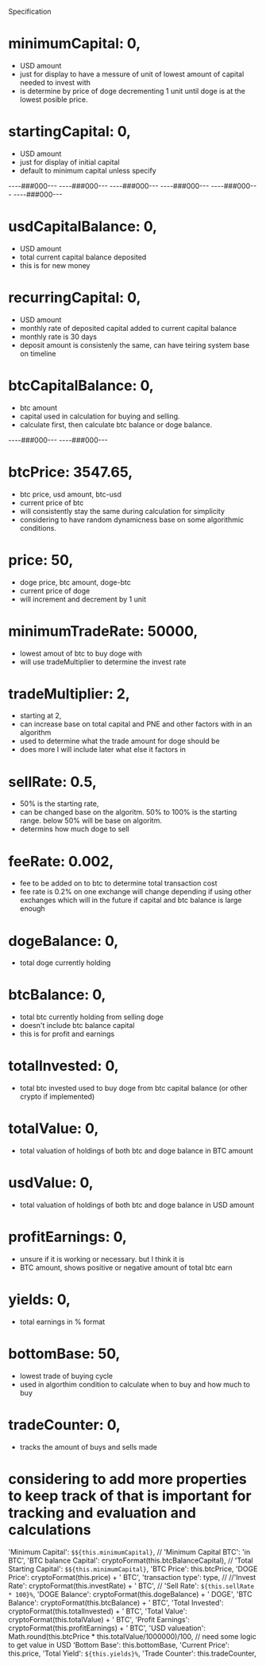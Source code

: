 Specification

# minimumCapital: 0, 
  - USD amount
  - just for display to have a messure of unit of lowest amount of capital needed to invest with
  - is determine by price of doge decrementing 1 unit until doge is at the lowest posible price.

# startingCapital: 0, 
  - USD amount
  - just for display of initial capital
  - default to minimum capital unless specify

----###000---    ----###000---    ----###000---    ----###000---    ----###000---    ----###000---   

# usdCapitalBalance: 0, 
  - USD amount
  - total current capital balance deposited
  - this is for new money

# recurringCapital: 0,
  - USD amount
  - monthly rate of deposited capital added to current capital balance
  - monthly rate is 30 days
  - deposit amount is consistenly the same, can have teiring system base on timeline

# btcCapitalBalance: 0,
  - btc amount 
  - capital used in calculation for buying and selling. 
  - calculate first, then calculate btc balance or doge balance.

----###000---    ----###000---    

# btcPrice: 3547.65,
  - btc price, usd amount, btc-usd
  - current price of btc
  - will consistently stay the same during calculation for simplicity
  - considering to have random dynamicness base on some algorithmic conditions.

# price: 50,
  - doge price, btc amount, doge-btc
  - current price of doge
  - will increment and decrement by 1 unit

# minimumTradeRate: 50000,
  - lowest amout of btc to buy doge with
  - will use tradeMultiplier to determine the invest rate

# tradeMultiplier: 2, 
  - starting at 2, 
  - can increase base on total capital and PNE and other factors with in an algorithm
  - used to determine what the trade amount for doge should be
  - does more I will include later what else it factors in

# sellRate: 0.5, 
  - 50% is the starting rate, 
  - can be changed base on the algoritm. 50% to 100% is the starting range. below 50% will be base on algoritm.
  - determins how much doge to sell

# feeRate: 0.002,
  - fee to be added on to btc to determine total transaction cost
  - fee rate is 0.2% on one exchange will change depending if using other exchanges which will in the future if capital and btc balance is large enough

# dogeBalance: 0,
  - total doge currently holding

# btcBalance: 0,
  - total btc currently holding from selling doge
  - doesn't include btc balance capital
  - this is for profit and earnings

# totalInvested: 0,
  - total btc invested used to buy doge from btc capital balance (or other crypto if implemented)

# totalValue: 0, 
  - total valuation of holdings of both btc and doge balance in BTC amount

# usdValue: 0,
  - total valuation of holdings of both btc and doge balance in USD amount
 
# profitEarnings: 0,
  - unsure if it is working or necessary. but I think it is
  - BTC amount, shows positive or negative amount of total btc earn

# yields: 0,
  - total earnings in % format

# bottomBase: 50,
  - lowest trade of buying cycle
  - used in algorthim condition to calculate when to buy and how much to buy

# tradeCounter: 0,
  - tracks the amount of buys and sells made

# considering to add more properties to keep track of that is important for tracking and evaluation and calculations

'Minimum Capital': `$${this.minimumCapital}`,
// 'Minimum Capital BTC': 'in BTC',
'BTC balance Capital': cryptoFormat(this.btcBalanceCapital),
// 'Total Starting Capital': `$${this.minimumCapital}`,
'BTC Price': this.btcPrice,
'DOGE Price': cryptoFormat(this.price) + ' BTC',
'transaction type': type,
// //'Invest Rate': cryptoFormat(this.investRate) + ' BTC',
// 'Sell Rate': `${this.sellRate * 100}%`,
'DOGE Balance': cryptoFormat(this.dogeBalance) + ' DOGE',
'BTC Balance': cryptoFormat(this.btcBalance) + ' BTC',
'Total Invested': cryptoFormat(this.totalInvested) + ' BTC',
'Total Value': cryptoFormat(this.totalValue) + ' BTC',
'Profit Earnings': cryptoFormat(this.profitEarnings) + ' BTC',
'USD valueation': Math.round(this.btcPrice * this.totalValue/1000000)/100, // need some logic to get value in USD
'Bottom Base': this.bottomBase,
'Current Price': this.price,
'Total Yield': `${this.yields}%`,
'Trade Counter': this.tradeCounter,